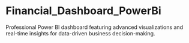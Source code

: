 # Financial_Dashboard_PowerBi
Professional Power BI dashboard featuring advanced visualizations and real-time insights for data-driven business decision-making.
